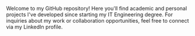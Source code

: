 Welcome to my GitHub repository!
Here you'll find academic and personal projects I've developed since starting my IT Engineering degree.
For inquiries about my work or collaboration opportunities, feel free to connect via my LinkedIn profile.

